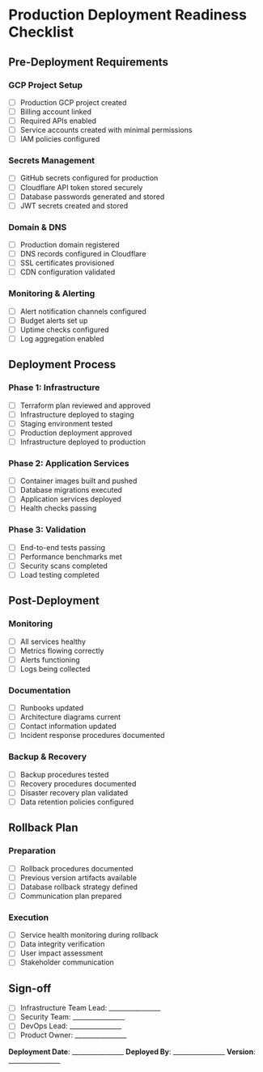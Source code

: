 # Production Deployment Readiness Checklist

## Pre-Deployment Requirements

### GCP Project Setup
- [ ] Production GCP project created
- [ ] Billing account linked
- [ ] Required APIs enabled
- [ ] Service accounts created with minimal permissions
- [ ] IAM policies configured

### Secrets Management
- [ ] GitHub secrets configured for production
- [ ] Cloudflare API token stored securely
- [ ] Database passwords generated and stored
- [ ] JWT secrets created and stored

### Domain & DNS
- [ ] Production domain registered
- [ ] DNS records configured in Cloudflare
- [ ] SSL certificates provisioned
- [ ] CDN configuration validated

### Monitoring & Alerting
- [ ] Alert notification channels configured
- [ ] Budget alerts set up
- [ ] Uptime checks configured
- [ ] Log aggregation enabled

## Deployment Process

### Phase 1: Infrastructure
- [ ] Terraform plan reviewed and approved
- [ ] Infrastructure deployed to staging
- [ ] Staging environment tested
- [ ] Production deployment approved
- [ ] Infrastructure deployed to production

### Phase 2: Application Services
- [ ] Container images built and pushed
- [ ] Database migrations executed
- [ ] Application services deployed
- [ ] Health checks passing

### Phase 3: Validation
- [ ] End-to-end tests passing
- [ ] Performance benchmarks met
- [ ] Security scans completed
- [ ] Load testing completed

## Post-Deployment

### Monitoring
- [ ] All services healthy
- [ ] Metrics flowing correctly
- [ ] Alerts functioning
- [ ] Logs being collected

### Documentation
- [ ] Runbooks updated
- [ ] Architecture diagrams current
- [ ] Contact information updated
- [ ] Incident response procedures documented

### Backup & Recovery
- [ ] Backup procedures tested
- [ ] Recovery procedures documented
- [ ] Disaster recovery plan validated
- [ ] Data retention policies configured

## Rollback Plan

### Preparation
- [ ] Rollback procedures documented
- [ ] Previous version artifacts available
- [ ] Database rollback strategy defined
- [ ] Communication plan prepared

### Execution
- [ ] Service health monitoring during rollback
- [ ] Data integrity verification
- [ ] User impact assessment
- [ ] Stakeholder communication

## Sign-off

- [ ] Infrastructure Team Lead: ________________
- [ ] Security Team: ________________
- [ ] DevOps Lead: ________________
- [ ] Product Owner: ________________

**Deployment Date**: ________________
**Deployed By**: ________________
**Version**: ________________